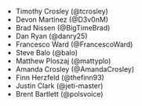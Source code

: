 * Timothy Crosley (@tcrosley)
* Devon Martinez (@D3v0nM)
* Brad Nissen (@BigTimeBrad)
* Dan Ryan (@danry25)
* Francesco Ward (@FrancescoWard)
* Steve Balo (@balo)
* Matthew Ploszaj (@mattyplo)
* Amanda Crosley (@AmandaCrosley)
* Finn Herzfeld (@thefinn93)
* Justin Clark (@jeti-master)
* Brent Bartlett (@polsvoice)
